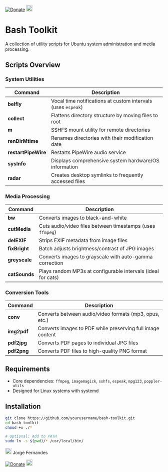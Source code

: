 [![Donate](https://img.shields.io/badge/Donate-PayPal-blue.svg)](https://www.paypal.com/donate/?hosted_button_id=Q6ZB8NDZXTDTS)
<a href="https://www.paypal.com/donate/?hosted_button_id=Q6ZB8NDZXTDTS" target="_blank">
  <img src="https://www.paypalobjects.com/webstatic/icon/pp258.png" height="20" alt="Donate with PayPal">
</a>

# Bash Toolkit

A collection of utility scripts for Ubuntu system administration and media processing.

## Scripts Overview

### System Utilities
| Command       | Description |
|--------------|-------------|
| **belfly** | Vocal time notifications at custom intervals (uses `espeak`) |
| **collect** | Flattens directory structure by moving files to root |
| **m** | SSHFS mount utility for remote directories |
| **renDirMtime** | Renames directories with their modification date |
| **restartPipeWire** | Restarts PipeWire audio service |
| **sysInfo** | Displays comprehensive system hardware/OS information |
| **radar** | Creates desktop symlinks to frequently accessed files |

### Media Processing
| Command       | Description |
|--------------|-------------|
| **bw** | Converts images to black-and-white |
| **cutMedia** | Cuts audio/video files between timestamps (uses `ffmpeg`) |
| **delEXIF** | Strips EXIF metadata from image files |
| **fixBright** | Batch adjusts brightness/contrast of JPG images |
| **greyscale** | Converts images to grayscale with auto-gamma correction |
| **catSounds** | Plays random MP3s at configurable intervals (ideal for cats) |

### Conversion Tools
| Command       | Description |
|--------------|-------------|
| **conv** | Converts between audio/video formats (mp3, opus, etc.) |
| **img2pdf** | Converts images to PDF while preserving full image content |
| **pdf2jpg** | Converts PDF pages to individual JPG files |
| **pdf2png** | Converts PDF files to high-quality PNG format |

## Requirements

- Core dependencies: `ffmpeg`, `imagemagick`, `sshfs`, `espeak`, `mpg123`, `poppler-utils`
- Designed for Linux systems with systemd

## Installation

```bash
git clone https://github.com/yourusername/bash-toolkit.git
cd bash-toolkit
chmod +x ./*

# Optional: Add to PATH
sudo ln -s $(pwd)/* /usr/local/bin/
```

<img src="https://omicronyx.com/images/jorgeLogo.png" width="20"/> Jorge Fernandes

[![Donate](https://img.shields.io/badge/Donate-PayPal-blue.svg)](https://www.paypal.com/donate/?hosted_button_id=Q6ZB8NDZXTDTS)
<a href="https://www.paypal.com/donate/?hosted_button_id=Q6ZB8NDZXTDTS" target="_blank">
  <img src="https://www.paypalobjects.com/webstatic/icon/pp258.png" height="20" alt="Donate with PayPal">
</a>